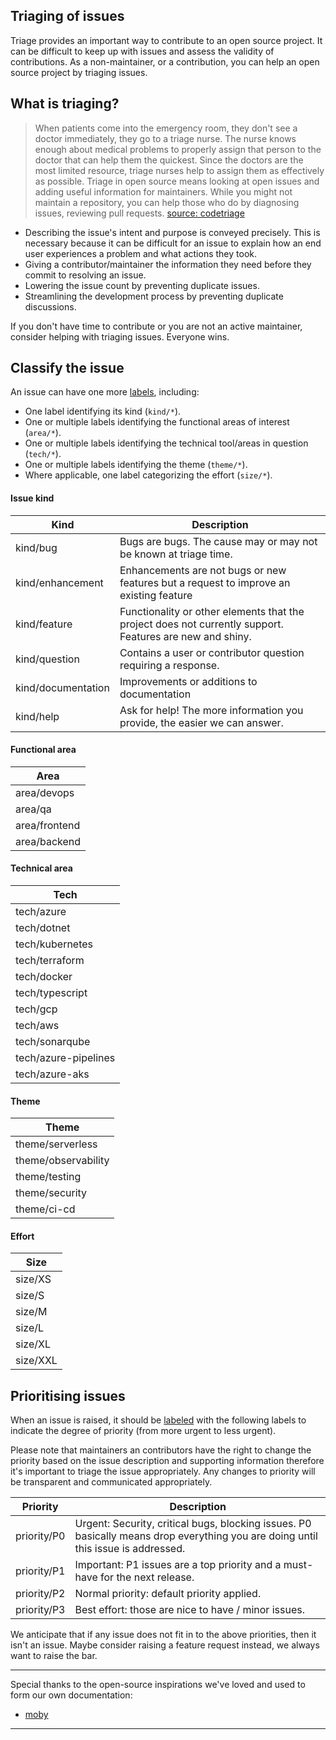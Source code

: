 Triaging of issues
------------------

Triage provides an important way to contribute to an open source project. It can be difficult to keep up with issues and assess the validity of contributions.
As a non-maintainer, or a contribution, you can help an open source project by triaging issues. 


## What is triaging?

> When patients come into the emergency room, they don't see a doctor immediately, they go to a triage nurse. The nurse knows enough about medical problems to properly assign that person to the doctor that can help them the quickest. Since the doctors are the most limited resource, triage nurses help to assign them as effectively as possible. Triage in open source means looking at open issues and adding useful information for maintainers. While you might not maintain a repository, you can help those who do by diagnosing issues, reviewing pull requests.
> [source: codetriage]

- Describing the issue's intent and purpose is conveyed precisely. This is necessary because it can be difficult for an issue to explain how an end user experiences a problem and what actions they took.
- Giving a contributor/maintainer the information they need before they commit to resolving an issue.
- Lowering the issue count by preventing duplicate issues.
- Streamlining the development process by preventing duplicate discussions.

If you don't have time to contribute or you are not an active maintainer, consider helping with triaging issues. Everyone wins.

## Classify the issue

An issue can have one more [labels](https://github.com/amido/stacks/labels), including:

- One label identifying its kind (`kind/*`).
- One or multiple labels identifying the functional areas of interest (`area/*`).
- One or multiple labels identifying the technical tool/areas in question (`tech/*`).
- One or multiple labels identifying the theme (`theme/*`).
- Where applicable, one label categorizing the effort (`size/*`).


#### Issue kind

| Kind                  | Description                                                                                                |
|-----------------------|------------------------------------------------------------------------------------------------------------|
| kind/bug              | Bugs are bugs. The cause may or may not be known at triage time.                                           |
| kind/enhancement      | Enhancements are not bugs or new features but a request to improve an existing feature                     |
| kind/feature          | Functionality or other elements that the project does not currently support.  Features are new and shiny.  |
| kind/question         | Contains a user or contributor question requiring a response.                                              |
| kind/documentation    | Improvements or additions to documentation                                                                 |
| kind/help             | Ask for help! The more information you provide, the easier we can answer.                                  |


#### Functional area

| Area                      |
|---------------------------|
| area/devops               |
| area/qa                   |
| area/frontend             |
| area/backend              |


#### Technical area

| Tech                      |
|---------------------------|
| tech/azure                |
| tech/dotnet               |
| tech/kubernetes           |
| tech/terraform            |
| tech/docker               |
| tech/typescript           |
| tech/gcp                  |
| tech/aws                  |
| tech/sonarqube            |
| tech/azure-pipelines      |
| tech/azure-aks            |


#### Theme

| Theme                     |
|---------------------------|
| theme/serverless          |
| theme/observability       |
| theme/testing             |
| theme/security            |
| theme/ci-cd               |


#### Effort

| Size             |
|------------------|
| size/XS          |
| size/S           |
| size/M           |
| size/L           |
| size/XL          |
| size/XXL         |


## Prioritising issues
When an issue is raised, it should be [labeled](https://github.com/amido/stacks/labels?utf8=%E2%9C%93&q=priority) with the following labels to indicate the degree of priority (from more urgent to less urgent).

Please note that maintainers an contributors have the right to change the priority based on the issue description and supporting information therefore it's important to triage the issue appropriately. Any changes to priority will be transparent and communicated appropriately.

| Priority    | Description                                                                                                                       |
|-------------|-----------------------------------------------------------------------------------------------------------------------------------|
| priority/P0 | Urgent: Security, critical bugs, blocking issues. P0 basically means drop everything you are doing until this issue is addressed. |
| priority/P1 | Important: P1 issues are a top priority and a must-have for the next release.                                                     |
| priority/P2 | Normal priority: default priority applied.                                                                                        |
| priority/P3 | Best effort: those are nice to have / minor issues.                                                                               |

We anticipate that if any issue does not fit in to the above priorities, then it isn't an issue. Maybe consider raising a feature request instead, we always want to raise the bar.

*************************
Special thanks to the open-source inspirations we've loved and used to form our own documentation:
* [moby](https://github.com/moby/moby/blob/master/project/ISSUE-TRIAGE.md)

[source: codetriage]: https://github.com/codetriage/codetriage
************************
